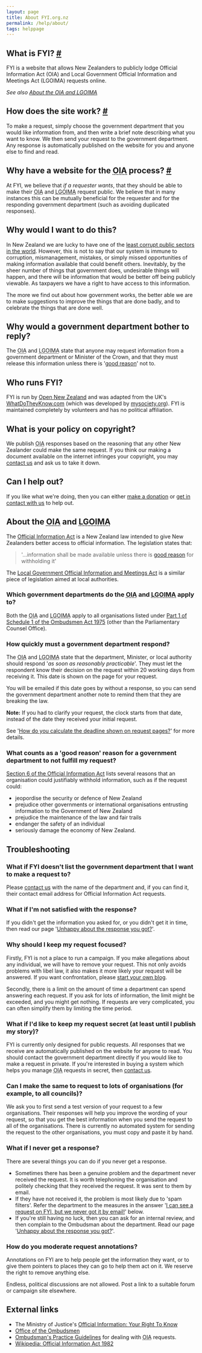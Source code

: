```yaml
---
layout: page
title: About FYI.org.nz
permalink: /help/about/
tags: helppage
---
```


## <a name="what_is" />What is FYI? [#](#what_is)

FYI is a website that allows New Zealanders to publicly lodge Official Information Act (OIA) and Local Government Official Information and Meetings Act (LGOIMA) requests online.

_See also [About the OIA and LGOIMA](#about-the-oia-and-lgoima)_

## <a name="how_does_it_work" /> How does the site work? [#](#how_does_it_work)

To make a request, simply choose the government department that you would like information from, and then write a brief note describing what you want to know. We then send your request to the government department. Any response is automatically published on the website for you and anyone else to find and read.

## <a name="why_fyi" /> Why have a website for the <acronym title="Official Information Act">OIA</acronym> process? [#](#why_fyi)

At FYI, we believe that _if a requester wants_, that they should be able to make their <acronym title="Official Information Act">OIA</acronym> and <acronym title="Local Government Official Information and Meetings Act">LGOIMA</acronym> request public. We believe that in many instances this can be mutually beneficial for the requester and for the responding government department (such as avoiding duplicated responses).

## Why would I want to do this?

In New Zealand we are lucky to have one of the [least corrupt public sectors in the world](http://www.transparency.org/policy_research/surveys_indices/cpi/2009 "Transparency International's Corruption Perceptions Index 2009"). However, this is not to say that our system is immune to corruption, mismanagement, mistakes, or simply missed opportunities of making information available that could benefit others. Inevitably, by the sheer number of things that government does, undesirable things will happen, and there will be information that would be better off being publicly viewable. As taxpayers we have a right to have access to this information.

The more we find out about how government works, the better able we are to make suggestions to improve the things that are done badly, and to celebrate the things that are done well.

## Why would a government department bother to reply?

The <acronym title="Official Information Act">OIA</acronym> and <acronym title="Local Government Official Information and Meetings Act">LGOIMA</acronym> state that anyone may request information from a government department or Minister of the Crown, and that they must release this information unless there is '[good reason](#good-reason)' not to.

## Who runs FYI?

FYI is run by [Open New Zealand](http://open.org.nz/ "Open New Zealand") and was adapted from the UK's [WhatDoTheyKnow.com](http://www.whatdotheyknow.com "WhatDoTheyKnow.com") (which was developed by [mysociety.org](http://www.mysociety.org/ "mySociety")). FYI is maintained completely by volunteers and has no political affiliation.

## What is your policy on copyright?

We publish <acronym title="Official Information Act">OIA</acronym> responses based on the reasoning that any other New Zealander could make the same request. If you think our making a document available on the internet infringes your copyright, you may [contact us](http://fyi.org.nz/help/contact) and ask us to take it down.

## Can I help out?

If you like what we're doing, then you can either [make a donation](/help/credits#helpus) or [get in contact with us](http://fyi.org.nz/help/contact "Contact us") to help out.

## About the <acronym title="Official Information Act">OIA</acronym> and <acronym title="Local Government Official Information and Meetings Act">LGOIMA</acronym>

The [Official Information Act](http://www.legislation.govt.nz/act/public/1982/0156/latest/DLM64785.html "New Zealand Legislation: Official Information Act 1982") is a New Zealand law intended to give New Zealanders better access to official information. The legislation states that:

> '...information shall be made available unless there is [good reason](#good-reason) for withholding it'

The [Local Government Official Information and Meetings Act](http://www.legislation.govt.nz/act/public/1987/0174/latest/DLM122242.html) is a similar piece of legislation aimed at local authorities.

### Which government departments do the <acronym title="Official Information Act">OIA</acronym> and <acronym title="Local Government Official Information and Meetings Act">LGOIMA</acronym> apply to?

Both the <acronym title="Official Information Act">OIA</acronym> and <acronym title="Local Government Official Information and Meetings Act">LGOIMA</acronym> apply to all organisations listed under [Part 1 of Schedule 1 of the Ombudsmen Act 1975](http://www.legislation.govt.nz/act/public/1975/0009/latest/DLM431204.html#DLM431205 "New Zealand Legislation: Ombudsmen Act 1975, Part 1 of Schedule 1") (other than the Parliamentary Counsel Office).

### How quickly must a government department respond?

The <acronym title="Official Information Act">OIA</acronym> and <acronym title="Local Government Official Information and Meetings Act">LGOIMA</acronym> state that the department, Minister, or local authority should respond '_as soon as reasonably practicable_'. They must let the respondent know their decision on the request within 20 working days from receiving it. This date is shown on the page for your request.

You will be emailed if this date goes by without a response, so you can send the government department another note to remind them that they are breaking the law.

**Note:** If you had to clarify your request, the clock starts from that date, instead of the date they received your initial request.

See '[How do you calculate the deadline shown on request pages?](/help/officers#days "How do you calculate the deadline shown on request pages?")' for more details.

### <a name="good-reason"></a>What counts as a 'good reason' reason for a government department to not fulfill my request?

[Section 6 of the Official Information Act](http://www.legislation.govt.nz/act/public/1982/0156/latest/whole.html#DLM65366 "New Zealand Legislation: Official Information Act 1982, Section 6") lists several reasons that an organisation could justifiably withhold information, such as if the request could:

*   jeopordise the security or defence of New Zealand
*   prejudice other governments or international organisations entrusting information to the Government of New Zealand
*   prejudice the maintenance of the law and fair trails
*   endanger the safety of an individual
*   seriously damage the economy of New Zealand.

## Troubleshooting

### What if FYI doesn't list the government department that I want to make a request to?

Please [contact us](http://fyi.org.nz/help/contact) with the name of the department and, if you can find it, their contact email address for Official Information Act requests.

### What if I'm not satisfied with the response?

If you didn't get the information you asked for, or you didn't get it in time, then read our page '[Unhappy about the response you got?](/help/unhappy "Unhappy about the response you got?")'.

### Why should I keep my request focused?

Firstly, FYI is not a place to run a campaign. If you make allegations about any individual, we will have to remove your request. This not only avoids problems with libel law, it also makes it more likely your request will be answered. If you want confrontation, please [start your own blog](http://wordpress.com/ "Wordpress").

Secondly, there is a limit on the amount of time a department can spend answering each request. If you ask for lots of information, the limit might be exceeded, and you might get nothing. If requests are very complicated, you can often simplify them by limiting the time period.

### What if I'd like to keep my request secret (at least until I publish my story)?

FYI is currently only designed for public requests. All responses that we receive are automatically published on the website for anyone to read. You should contact the government department directly if you would like to make a request in private. If you're interested in buying a system which helps you manage <acronym title="Official Information Act">OIA</acronym> requests in secret, then [contact us](http://fyi.org.nz/help/contact).

### Can I make the same to request to lots of organisations (for example, to all councils)?

We ask you to first send a test version of your request to a few organisations. Their responses will help you improve the wording of your request, so that you get the best information when you send the request to all of the organisations. There is currently no automated system for sending the request to the other organisations, you must copy and paste it by hand.

### What if I never get a response?

There are several things you can do if you never get a response.

*   Sometimes there has been a genuine problem and the department never received the request. It is worth telephoning the organisation and politely checking that they received the request. It was sent to them by email.
*   If they have not received it, the problem is most likely due to 'spam filters'. Refer the department to the measures in the answer '[I can see a request on FYI, but we never got it by email!](/help/officers/#spam_problems "I can see a request on FYI, but we never got it by email!")' below.
*   If you're still having no luck, then you can ask for an internal review, and then complain to the Ombudsman about the department. Read our page '[Unhappy about the response you got?](/help/unhappy "Unhappy about the response you got?")'.

### How do you moderate request annotations?

Annotations on FYI are to help people get the information they want, or to give them pointers to places they can go to help them act on it. We reserve the right to remove anything else.

Endless, political discussions are not allowed. Post a link to a suitable forum or campaign site elsewhere.

## External links

*   The Ministry of Justice's [Official Information: Your Right To Know](http://www.justice.govt.nz/publications/global-publications/o/official-information-your-right-to-know)
*   [Office of the Ombudsmen](http://www.ombudsmen.govt.nz/)
*   [Ombudsman's Practice Guidelines](http://www.ombudsman.parliament.nz/ckeditor_assets/attachments/73/8-3.pdf) for dealing with <acronym title="Official Information Act">OIA</acronym> requests.
*   [Wikipedia: Official Information Act 1982](http://en.wikipedia.org/wiki/Official_Information_Act_1982)
